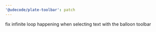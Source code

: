 ```yaml
---
'@udecode/plate-toolbar': patch
---
```


fix infinite loop happening when selecting text with the balloon toolbar
